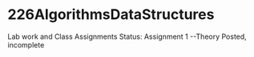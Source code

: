 # 226AlgorithmsDataStructures
Lab work and Class Assignments
Status:
	Assignment 1	--Theory Posted, incomplete